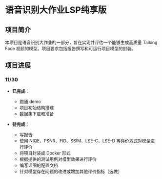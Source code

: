 # 语音识别大作业LSP纯享版

## 项目简介

本项目是语音识别大作业的一部分，旨在实现并评估一个能够生成高质量 Talking Face 视频的模型。项目要求包括报告撰写和可运行项目模型的封装。

## 项目进展

### 11/30

- **已完成**：
  - 跑通 demo
  - 项目初始结构搭建
  - 数据集下载和准备

- **待完成**：
  - 写报告
  - 使用 NIQE、PSNR、FID、SSIM、LSE-C、LSE-D 等评价方式对模型进行评价
  - 将项目封装成 Docker 形式
  - 根据提供的测试用例对模型效果进行评价
  - 编写详细的配置文档
  - 针对模型存在问题的改进或增加其他评价指标（选做）
